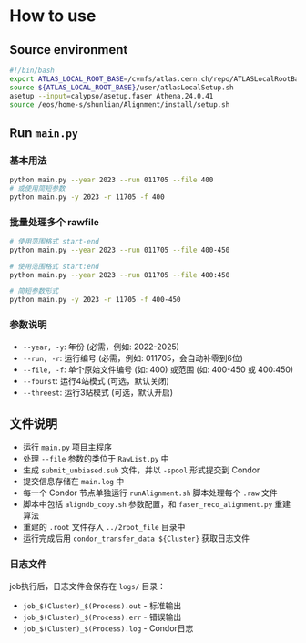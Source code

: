 # How to use

## Source environment
```bash
#!/bin/bash
export ATLAS_LOCAL_ROOT_BASE=/cvmfs/atlas.cern.ch/repo/ATLASLocalRootBase 
source ${ATLAS_LOCAL_ROOT_BASE}/user/atlasLocalSetup.sh
asetup --input=calypso/asetup.faser Athena,24.0.41
source /eos/home-s/shunlian/Alignment/install/setup.sh
```

## Run `main.py`

### 基本用法
```bash
python main.py --year 2023 --run 011705 --file 400
# 或使用简短参数
python main.py -y 2023 -r 11705 -f 400
```

### 批量处理多个 rawfile
```bash
# 使用范围格式 start-end
python main.py --year 2023 --run 011705 --file 400-450

# 使用范围格式 start:end
python main.py --year 2023 --run 011705 --file 400:450

# 简短参数形式
python main.py -y 2023 -r 11705 -f 400-450
```

### 参数说明
- `--year, -y`: 年份 (必需，例如: 2022-2025)
- `--run, -r`: 运行编号 (必需，例如: 011705，会自动补零到6位)
- `--file, -f`: 单个原始文件编号 (如: 400) 或范围 (如: 400-450 或 400:450)
- `--fourst`: 运行4站模式 (可选，默认关闭)
- `--threest`: 运行3站模式 (可选，默认开启)


## 文件说明
- 运行 `main.py` 项目主程序
- 处理 `--file` 参数的类位于 `RawList.py` 中
- 生成 `submit_unbiased.sub` 文件，并以 `-spool` 形式提交到 Condor
- 提交信息存储在 `main.log` 中
- 每一个 Condor 节点单独运行 `runAlignment.sh` 脚本处理每个 `.raw` 文件
- 脚本中包括 `aligndb_copy.sh` 参数配置，和 `faser_reco_alignment.py` 重建算法
- 重建的 `.root` 文件存入 `../2root_file` 目录中
- 运行完成后用 `condor_transfer_data ${Cluster}` 获取日志文件


### 日志文件
job执行后，日志文件会保存在 `logs/` 目录：
- `job_$(Cluster)_$(Process).out` - 标准输出
- `job_$(Cluster)_$(Process).err` - 错误输出  
- `job_$(Cluster)_$(Process).log` - Condor日志
